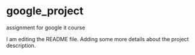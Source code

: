 # google_project
assignment for google it course

I am editing the README file. Adding some more details about the project description.

